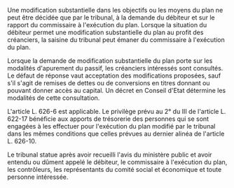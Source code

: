 Une modification substantielle dans les objectifs ou les moyens du plan ne peut être décidée que par le tribunal, à la demande du débiteur et sur le rapport du commissaire à l'exécution du plan. Lorsque la situation du débiteur permet une modification substantielle du plan au profit des créanciers, la saisine du tribunal peut émaner du commissaire à l'exécution du plan.

Lorsque la demande de modification substantielle du plan porte sur les modalités d'apurement du passif, les créanciers intéressés sont consultés. Le défaut de réponse vaut acceptation des modifications proposées, sauf s'il s'agit de remises de dettes ou de conversions en titres donnant ou pouvant donner accès au capital. Un décret en Conseil d'Etat détermine les modalités de cette consultation.

L'article L. 626-6 est applicable. Le privilège prévu au 2° du III de l'article L. 622-17 bénéficie aux apports de trésorerie des personnes qui se sont engagées à les effectuer pour l'exécution du plan modifié par le tribunal dans les mêmes conditions que celles prévues au dernier alinéa de l'article L. 626-10.

Le tribunal statue après avoir recueilli l'avis du ministère public et avoir entendu ou dûment appelé le débiteur, le commissaire à l'exécution du plan, les contrôleurs, les représentants du comité social et économique et toute personne intéressée.
